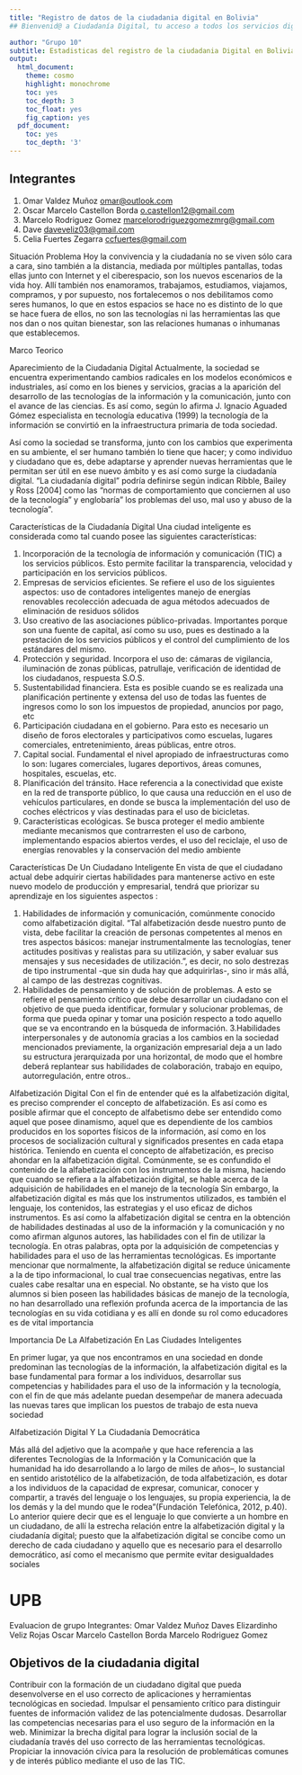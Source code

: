 ```yaml
---
title: "Registro de datos de la ciudadania digital en Bolivia"
## Bienvenid@ a Ciudadanía Digital, tu acceso a todos los servicios digitales del Estado Plurinacional de Bolivia

author: "Grupo 10"
subtitle: Estadisticas del registro de la ciudadania Digital en Bolivia
output:
  html_document:
    theme: cosmo
    highlight: monochrome
    toc: yes
    toc_depth: 3
    toc_float: yes
    fig_caption: yes
  pdf_document:
    toc: yes
    toc_depth: '3'
---
```


## Integrantes

1. Omar Valdez Muñoz omar@outlook.com
2. Oscar Marcelo Castellon Borda o.castellon12@gmail.com
3. Marcelo Rodriguez Gomez marcelorodriguezgomezmrg@gmail.com
4. Dave daveveliz03@gmail.com
5. Celia Fuertes Zegarra  ccfuertes@gmail.com

Situación Problema
Hoy la convivencia y la ciudadanía no se viven sólo cara a cara, sino también a la distancia, mediada por múltiples pantallas, todas ellas junto con Internet y el ciberespacio, son los nuevos escenarios de la vida hoy. Allí también nos enamoramos, trabajamos, estudiamos, viajamos, compramos, y por supuesto, nos fortalecemos o nos debilitamos como seres humanos, lo que en estos espacios se hace no es distinto de lo que se hace fuera de ellos, no son las tecnologías ni las herramientas las que nos dan o nos quitan bienestar, son las relaciones humanas o inhumanas que establecemos.

Marco Teorico

Aparecimiento de la Ciudadania Digital
Actualmente, la sociedad se encuentra experimentando cambios radicales en los modelos económicos e industriales, así como en los bienes y servicios, gracias a la aparición del desarrollo de las tecnologías de la información y la comunicación, junto con el avance de las ciencias. Es así como, según lo afirma J. Ignacio Aguaded Gómez especialista en tecnología educativa (1999) la tecnología de la información se convirtió en la infraestructura primaria de toda sociedad.

Así como la sociedad se transforma, junto con los cambios que experimenta en su ambiente, el ser humano también lo tiene que hacer; y como individuo y ciudadano que es, debe adaptarse y aprender nuevas herramientas que le permitan ser útil en ese nuevo ámbito y es así como surge la ciudadanía digital. “La ciudadanía digital” podría definirse según indican Ribble, Bailey y Ross [2004] como las “normas de comportamiento que conciernen al uso de la tecnología” y englobaría” los problemas del uso, mal uso y abuso de la tecnología”. 

Características de la Ciudadanía Digital
Una ciudad inteligente es considerada como tal cuando posee las siguientes características:
1. Incorporación de la tecnología de información y comunicación (TIC) a los servicios públicos. Esto permite facilitar la transparencia, velocidad y participación en los servicios públicos.
2. Empresas de servicios eficientes. Se refiere el uso de los siguientes aspectos:
uso de contadores inteligentes
manejo de energías renovables 
recolección adecuada de agua
métodos adecuados de eliminación de residuos sólidos
3. Uso creativo de las asociaciones público-privadas. Importantes porque son una fuente de capital, así como su uso, pues es destinado a la prestación de los servicios públicos y el control del cumplimiento de los estándares del mismo.
4. Protección y seguridad. Incorpora el uso de: cámaras de vigilancia, iluminación de zonas públicas, patrullaje, verificación de identidad de los ciudadanos, respuesta S.O.S.
5. Sustentabilidad financiera. Esta es posible cuando se es realizada una planificación pertinente y extensa del uso de todas las fuentes de ingresos como lo son los impuestos de propiedad, anuncios por pago, etc
6. Participación ciudadana en el gobierno. Para esto es necesario un diseño de foros electorales y participativos como escuelas, lugares comerciales, entretenimiento, áreas públicas, entre otros.
7. Capital social. Fundamental el nivel apropiado de infraestructuras como lo son: lugares comerciales, lugares deportivos, áreas comunes, hospitales, escuelas, etc. 
8. Planificación del tránsito. Hace referencia a la conectividad que existe en la red de transporte público, lo que causa una reducción en el uso de vehículos particulares, en donde se busca la implementación del uso de coches eléctricos y vías destinadas para el uso de bicicletas.
9. Características ecológicas. Se busca proteger el medio ambiente mediante mecanismos que contrarresten el uso de carbono, implementando espacios abiertos verdes, el uso del reciclaje, el uso de energías renovables y la conservación del medio ambiente

Características De Un Ciudadano Inteligente
En vista de que el ciudadano actual debe adquirir ciertas habilidades para mantenerse activo en este nuevo modelo de producción y empresarial, tendrá que priorizar su aprendizaje en los siguientes aspectos :
1. Habilidades de información y comunicación, comúnmente conocido como alfabetización digital. “Tal alfabetización desde nuestro punto de vista, debe facilitar la creación de personas competentes al menos en tres aspectos básicos: manejar instrumentalmente las tecnologías, tener actitudes positivas y realistas para su utilización, y saber evaluar sus mensajes y sus necesidades de utilización.”, es decir, no solo destrezas de tipo instrumental -que sin duda hay que adquirirlas-, sino ir más allá́, al campo de las destrezas cognitivas.
2. Habilidades de pensamiento y de solución de problemas. A esto se refiere el pensamiento crítico que debe desarrollar un ciudadano con el objetivo de que pueda identificar, formular y solucionar problemas, de forma que pueda opinar y tomar una posición respecto a todo aquello que se va encontrando en la búsqueda de información.
3.Habilidades interpersonales y de autonomía gracias a los cambios en la sociedad mencionados previamente, la organización empresarial deja a un lado su estructura jerarquizada por una horizontal, de modo que el hombre deberá replantear sus habilidades de colaboración, trabajo en equipo, autorregulación, entre otros..

Alfabetización Digital
Con el fin de entender qué es la alfabetización digital, es preciso comprender el concepto de alfabetización. Es así como es posible afirmar que el concepto de alfabetismo debe ser entendido como aquel que posee dinamismo, aquel que es dependiente de los cambios producidos en los soportes físicos de la información, así como en los procesos de socialización cultural y significados presentes en cada etapa histórica. Teniendo en cuenta el concepto de alfabetización, es preciso ahondar en la alfabetización digital. Comúnmente, se es confundido el contenido de la alfabetización con los instrumentos de la misma, haciendo que cuando se refiera a la alfabetización digital, se hable acerca de la adquisición de habilidades en el manejo de la tecnología
Sin embargo, la alfabetización digital es más que los instrumentos utilizados, es también el lenguaje, los contenidos, las estrategias y el uso eficaz de dichos instrumentos. Es así como la alfabetización digital se centra en la obtención de habilidades destinadas al uso de la información y la comunicación y no como afirman algunos autores, las habilidades con el fin de utilizar la tecnología. En otras palabras, opta por la adquisición de competencias y habilidades para el uso de las herramientas tecnológicas. Es importante mencionar que normalmente, la alfabetización digital se reduce únicamente a la de tipo informacional, lo cual trae consecuencias negativas, entre las cuales cabe resaltar una en especial.
No obstante, se ha visto que los alumnos si bien poseen las habilidades básicas de manejo de la tecnología, no han desarrollado una reflexión profunda acerca de la importancia de las tecnologías en su vida cotidiana y es allí en donde su rol como educadores es de vital importancia

Importancia De La Alfabetización En Las Ciudades Inteligentes

En primer lugar, ya que nos encontramos en una sociedad en donde predominan las tecnologías de la información, la alfabetización digital es la base fundamental para formar a los individuos, desarrollar sus competencias y habilidades para el uso de la información y la tecnología, con el fin de que más adelante puedan desempeñar de manera adecuada las nuevas tares que implican los puestos de trabajo de esta nueva sociedad

Alfabetización Digital Y La Ciudadanía Democrática

Más allá del adjetivo que la acompañe y que hace referencia a las diferentes Tecnologías de la Información y la Comunicación que la humanidad ha ido desarrollando a lo largo de miles de años–, lo sustancial en sentido aristotélico de la alfabetización, de toda alfabetización, es dotar a los individuos de la capacidad de expresar, comunicar, conocer y compartir, a través del lenguaje o los lenguajes, su propia experiencia, la de los demás y la del mundo que le rodea”(Fundación Telefónica, 2012, p.40). Lo anterior quiere decir que es el lenguaje lo que convierte a un hombre en un ciudadano, de allí la estrecha relación entre la alfabetización digital y la ciudadanía digital; puesto que la alfabetización digital se concibe como un derecho de cada ciudadano y aquello que es necesario para el desarrollo democrático, así como el mecanismo que permite evitar desigualdades sociales


# UPB



Evaluacion de grupo 
Integrantes:
Omar Valdez Muñoz
Daves Elizardinho Veliz Rojas
Oscar Marcelo Castellon Borda
Marcelo Rodriguez Gomez


##  Objetivos de la ciudadania digital
Contribuir con la formación de un ciudadano digital que pueda desenvolverse en el uso correcto de aplicaciones y herramientas tecnológicas en sociedad.
Impulsar el pensamiento crítico para distinguir fuentes de información validez de las potencialmente dudosas.
Desarrollar las competencias necesarias para el uso seguro de la información en la web.
Minimizar la brecha digital para lograr la inclusión social de la ciudadanía través del uso correcto de las herramientas tecnológicas.
Propiciar la innovación cívica para la resolución de problemáticas comunes  y de interés público mediante el uso de las TIC.
